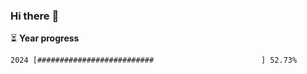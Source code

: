 ### Hi there :wave:

:hourglass_flowing_sand: **Year progress**

```txt
2024 [##########################                        ] 52.73%
```
